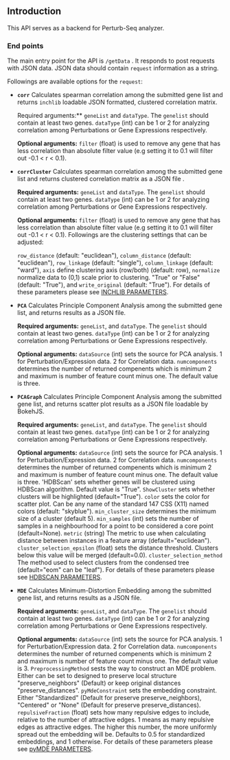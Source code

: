 ## Introduction
This API serves as a backend for Perturb-Seq analyzer. 

### End points

The main entry point for the API is `/getData` . It responds to post requests with JSON data.
JSON data should contain `request` information as a string. 

Followings are available options for the `request`:

- **`corr`** Calculates spearman correlation among the submitted gene list and returns `inchlib` loadable JSON formatted, clustered correlation matrix. 
  
    Required arguments:** `geneList` and `dataType`. The `genelist` should contain at least two genes. `dataType` (int) can be 1 or 2 for analyzing correlation among Perturbations or Gene Expressions respectively.  
    
    **Optional arguments:** `filter` (float) is used to remove any gene that has less correlation than  absolute filter value (e.g setting it to 0.1 will filter out -0.1 < r < 0.1).   

- **`corrCluster`** Calculates spearman correlation among the submitted gene list and returns clustered correlation matrix as a JSON file  . 
  
    **Required arguments:** `geneList` and `dataType`. The `genelist` should contain at least two genes. `dataType` (int) can be 1 or 2 for analyzing correlation among Perturbations or Gene Expressions respectively.  
    
    **Optional arguments:** `filter` (float) is used to remove any gene that has less correlation than  absolute filter value (e.g setting it to 0.1 will filter out -0.1 < r < 0.1).
    Followings are the clustering settings that can be adjusted: 
    
    `row_distance` (default: "euclidean"), `column_distance` (default: "euclidean"), `row_linkage` (default: "single"), `column_linkage` (default: "ward"),
    `axis` define clustering axis (row/both) (default: row), `normalize` normalize data to (0,1) scale prior to clustering. "True" or "False" (default: "True"), and 
    `write_original` (default: "True"). For details of these parameters please see [INCHLIB PARAMETERS](https://www.openscreen.cz/software/inchlib/inchlib_clust#:~:text=Command%2Dline%20parameters).
    
- **`PCA`** Calculates Principle Component Analysis among the submitted gene list, and returns results as a JSON file.

  **Required arguments:** `geneList`, and `dataType`. The `genelist` should contain at least two genes. `dataType` (int) can be 1 or 2 for analyzing correlation 
  among Perturbations or Gene Expressions respectively. 
    
  **Optional arguments:** `dataSource` (int) sets the source for PCA analysis. 1 for Perturbation/Expression data. 2 for Correlation data. `numcomponents` determines 
  the number of returned compenents which is minimum 2 and maximum is number of feature count minus one. The default value is three. 
 
 - **`PCAGraph`** Calculates Principle Component Analysis among the submitted gene list, and returns scatter plot results as a JSON file loadable by BokehJS.
   
   **Required arguments:** `geneList`, and `dataType`. The `genelist` should contain at least two genes. `dataType` (int) can be 1 or 2 for analyzing correlation 
  among Perturbations or Gene Expressions respectively.
  
   **Optional arguments:** `dataSource` (int) sets the source for PCA analysis. 1 for Perturbation/Expression data. 2 for Correlation data. `numcomponents` determines 
  the number of returned compenents which is minimum 2 and maximum is number of feature count minus one. The default value is three. 'HDBScan' sets whether genes will be clustered using HDBScan algorithm. Default value is "True". `ShowCluster` sets whether clusters will be highlighted (default="True"). `color` sets the color for scatter plot. Can be any name of the standard 147 CSS (X11) named colors (default: "skyblue").  `min_cluster_size` determines the minimum size of a cluster (default 5).  `min_samples` (int) sets the number of samples in a neighbourhood for a point to be considered a core point (default=None). `metric` (string) The metric to use when calculating distance between instances in a feature array (default="euclidean"). `cluster_selection_epsilon` (float) sets the distance threshold. Clusters below this value will be merged (default=0.0). `cluster_selection_method` The method used to select clusters from the condensed tree (default="eom" can be "leaf"). For details of these parameters please see [HDBSCAN PARAMETERS](https://hdbscan.readthedocs.io/en/latest/api.html#robustsinglelinkage:~:text=and%20RobustSingleLinkage.-,HDBSCAN,-class).
  
  - **`MDE`** Calculates Minimum-Distortion Embedding among the submitted gene list, and returns results as a JSON file.
    
    **Required arguments:** `geneList`, and `dataType`. The `genelist` should contain at least two genes. `dataType` (int) can be 1 or 2 for analyzing correlation 
  among Perturbations or Gene Expressions respectively.
  
    **Optional arguments:** `dataSource` (int) sets the source for PCA analysis. 1 for Perturbation/Expression data. 2 for Correlation data. `numcomponents` determines 
  the number of returned compenents which is minimum 2 and maximum is number of feature count minus one. The default value is 3. 
  `PreprocessingMethod` sests the way to construct an MDE problem. Either can be set to designed to preserve local structure "preserve_neighbors" (Default) or keep original distances "preserve_distances". `pyMdeConstraint` sets the embedding constraint. Either "Standardized" (Default for preserve preserve_neighbors), "Centered" or "None" (Default for preserve preserve_distances). `repulsiveFraction` (float) sets how many repulsive edges to include, relative to the number of attractive edges. 1 means as many repulsive edges as attractive edges. The higher this number, the more uniformly spread out the embedding will be. Defaults to 0.5 for standardized embeddings, and 1 otherwise. For details of these parameters please see [pyMDE PARAMETERS](https://pymde.org/api/index.html#:~:text=int-,Preserve%20neighbors,%EF%83%81,-pymde.preserve_neighbors).
  
  
  
 
                
  
  
  
